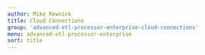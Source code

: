 ```yaml
---
author: Mike Rewnick
title: Cloud Connections
group: 'advanced-etl-processor-enterprise-cloud-connections'
menu: advanced-etl-processor-enterprise
sort: title
---
```

